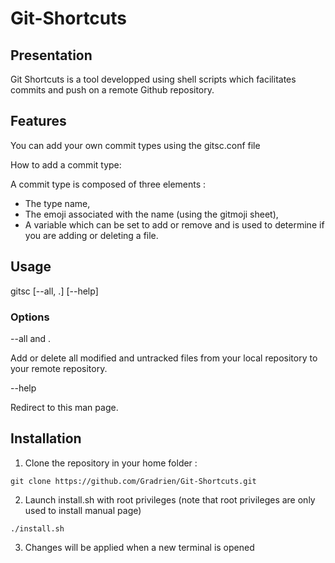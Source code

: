 # Git-Shortcuts

## Presentation

Git Shortcuts is a tool developped using shell scripts which facilitates commits and push on a remote Github repository.

## Features

You can add your own commit types using the gitsc.conf file

How to add a commit type:

A commit type is composed of three elements :

  - The type name,
  - The emoji associated with the name (using the gitmoji sheet),
  - A variable which can be set to add or remove and is used to determine if you are adding or deleting a file.

## Usage

gitsc [--all, .] [--help]

### Options

--all and .

Add or delete all modified and untracked files from your local repository to your remote repository.

--help

Redirect to this man page.

## Installation

1. Clone the repository in your home folder :
```
git clone https://github.com/Gradrien/Git-Shortcuts.git
```
2. Launch install.sh with root privileges
(note that root privileges are only used to install manual page)
```
./install.sh
```

3. Changes will be applied when a new terminal is opened

